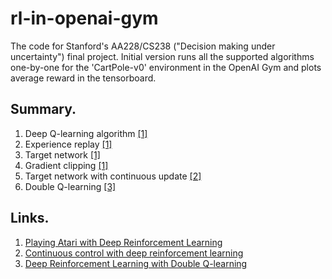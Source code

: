 # rl-in-openai-gym

The code for Stanford's AA228/CS238 ("Decision making under uncertainty") final
project. Initial version runs all the supported algorithms one-by-one for the
'CartPole-v0' environment in the OpenAI Gym and plots average reward in the
tensorboard.

## Summary.

1.  Deep Q-learning algorithm [[1]](https://arxiv.org/abs/1312.5602)
2.  Experience replay [[1]](https://arxiv.org/abs/1312.5602)
3.  Target network [[1]](https://arxiv.org/abs/1312.5602)
4.  Gradient clipping [[1]](https://arxiv.org/abs/1312.5602)
5.  Target network with continuous update
    [[2]](https://arxiv.org/abs/1509.02971)
6.  Double Q-learning [[3]](https://arxiv.org/abs/1509.06461)

## Links.

1.  [Playing Atari with Deep Reinforcement
    Learning](https://arxiv.org/abs/1312.5602)
2.  [Continuous control with deep reinforcement
    learning](https://arxiv.org/abs/1509.02971)
3.  [Deep Reinforcement Learning with Double
    Q-learning](https://arxiv.org/abs/1509.06461)
